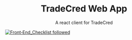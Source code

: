 <h1 align="center">
  TradeCred Web App
</h1>

<p align="center">
   A react client for TradeCred
</p>

[![Front‑End_Checklist followed](https://img.shields.io/badge/Front‑End_Checklist-followed-brightgreen.svg)](https://github.com/thedaviddias/Front-End-Checklist/)